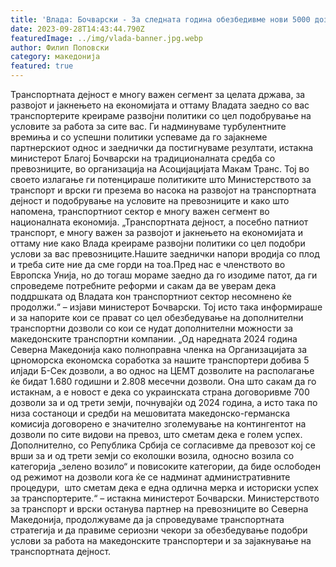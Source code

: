 ```yaml
---
title: 'Влада: Бочварски - За следната година обезбедивме нови 5000 дозволи за нашите транспортери - 28 СЕПТЕМВРИ 2023'
date: 2023-09-28T14:43:44.790Z
featuredImage: ../img/vlada-banner.jpg.webp
author: Филип Поповски
category: македонија
featured: true
---
```

Транспортната дејност е многу важен сегмент за целата држава, за развојот и јакнењето на економијата и оттаму Владата заедно со вас транспортерите креираме развојни политики со цел подобрување на условите за работа за сите вас. Ги надминуваме турбулентните времиња и со успешни политики успеваме да го зајакнеме партнерскиот однос и заеднички да постигнуваме резултати, истакна министерот Благој Бочварски на традиционалната средба со превозниците, во организација на Асоцијацијата Макам Транс.
Тој во своето излагање ги потенцираше политиките што Министерството за транспорт и врски ги презема во насока на развојот на транспортната дејност и подобрување на условите на превозниците и како што напомена, транспортниот сектор е многу важен сегмент во националната економија.
„Транспортната дејност, а посебно патниот транспорт, е многу важен за развојот и јакнењето на економијата и оттаму ние како Влада креираме развојни политики со цел подобри услови за вас превозниците.Нашите заеднички напори вродија со плод и треба сите ние да сме горди на тоа.Пред нас е членството во Европска Унија, но до тогаш мораме заедно да го изодиме патот, да ги спроведеме потребните реформи и сакам да ве уверам дека поддршката од Владата кон транспортниот сектор несомнено ќе продолжи.“ – изјави министерот Бочварски.
Тој исто така информираше и за напорите кои се прават со цел обезбедување на дополнителни транспортни дозволи со кои се нудат дополнителни можности за македонските транспортни компании.
„Од наредната 2024 година Северна Македонија како полноправна членка на Организацијата за црноморска економска соработка за нашите транспортери добива 5 илјади Б-Сек дозволи, а во однос на ЦЕМТ дозволите на располагање ќе бидат 1.680 годишни и 2.808 месечни дозволи. Она што сакам да го истакнам, а е новост е дека со украинската страна договоривме 700 дозволи за и од трети земји, почнувајќи од 2024 година, а исто така по низа состаноци и средби на мешовитата македонско-германска комисија договорено е значително зголемување на контингентот на дозволи по сите видови на превоз, што сметам дека е голем успех. Дополнително, со Република Србија се согласивме да превозот кој се врши за и од трети земји со еколошки возила, односно возила со категорија „зелено возило“ и повисоките категории, да биде ослободен од режимот на дозволи кога ќе се надминат административните процедури,  што сметам дека е една одлична мерка и историски успех за транспортерите.“ – истакна министерот Бочварски.
Министерството за транспорт и врски останува партнер на превозниците во Северна Македонија, продолжуваме да ја спроведуваме транспортната стратегија и да правиме сериозни чекори за обезбедување подобри услови за работа на македонските транспортери и за зајакнување на транспортната дејност.
 
